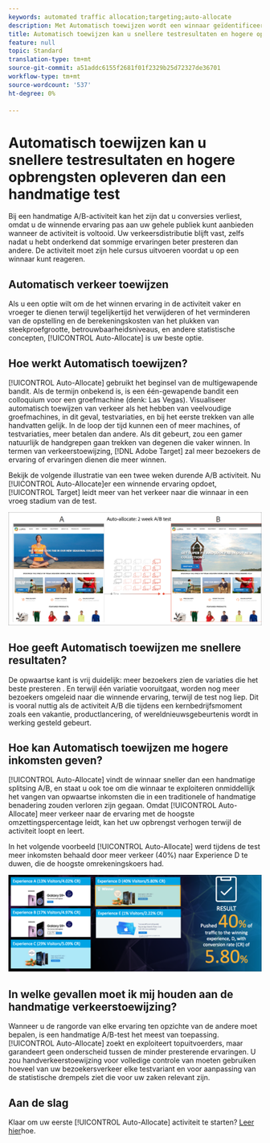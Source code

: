 ```yaml
---
keywords: automated traffic allocation;targeting;auto-allocate
description: Met Automatisch toewijzen wordt een winnaar geïdentificeerd aan de hand van twee of meer ervaringen en wordt automatisch meer verkeer toegewezen aan de winnaar, zodat de conversie toeneemt terwijl de test nog steeds wordt uitgevoerd en opgedaan.
title: Automatisch toewijzen kan u snellere testresultaten en hogere opbrengsten opleveren dan een handmatige test
feature: null
topic: Standard
translation-type: tm+mt
source-git-commit: a51addc6155f2681f01f2329b25d72327de36701
workflow-type: tm+mt
source-wordcount: '537'
ht-degree: 0%

---
```



# Automatisch toewijzen kan u snellere testresultaten en hogere opbrengsten opleveren dan een handmatige test

Bij een handmatige A/B-activiteit kan het zijn dat u conversies verliest, omdat u de winnende ervaring pas aan uw gehele publiek kunt aanbieden wanneer de activiteit is voltooid. Uw verkeersdistributie blijft vast, zelfs nadat u hebt onderkend dat sommige ervaringen beter presteren dan andere. De activiteit moet zijn hele cursus uitvoeren voordat u op een winnaar kunt reageren.

## Automatisch verkeer toewijzen

Als u een optie wilt om de het winnen ervaring in de activiteit vaker en vroeger te dienen terwijl tegelijkertijd het verwijderen of het verminderen van de opstelling en de berekeningskosten van het plukken van steekproefgrootte, betrouwbaarheidsniveaus, en andere statistische concepten, [!UICONTROL Auto-Allocate] is uw beste optie.

## Hoe werkt Automatisch toewijzen?

[!UICONTROL Auto-Allocate] gebruikt het beginsel van de multigewapende bandit. Als de termijn onbekend is, is een één-gewapende bandit een colloquium voor een groefmachine (denk: Las Vegas). Visualiseer automatisch toewijzen van verkeer als het hebben van veelvoudige groefmachines, in dit geval, testvariaties, en bij het eerste trekken van alle handvatten gelijk. In de loop der tijd kunnen een of meer machines, of testvariaties, meer betalen dan andere. Als dit gebeurt, zou een gamer natuurlijk de handgrepen gaan trekken van degenen die vaker winnen. In termen van verkeerstoewijzing, [!DNL Adobe Target] zal meer bezoekers de ervaring of ervaringen dienen die meer winnen.

Bekijk de volgende illustratie van een twee weken durende A/B activiteit. Nu [!UICONTROL Auto-Allocate]er een winnende ervaring opdoet, [!UICONTROL Target] leidt meer van het verkeer naar die winnaar in een vroeg stadium van de test.

![Illustratie automatisch toewijzen](/help/c-activities/automated-traffic-allocation/assets/Auto-Allocate-test.png)

## Hoe geeft Automatisch toewijzen me snellere resultaten?

De opwaartse kant is vrij duidelijk: meer bezoekers zien de variaties die het beste presteren . En terwijl één variatie vooruitgaat, worden nog meer bezoekers omgeleid naar die winnende ervaring, terwijl de test nog liep. Dit is vooral nuttig als de activiteit A/B die tijdens een kernbedrijfsmoment zoals een vakantie, productlancering, of wereldnieuwsgebeurtenis wordt in werking gesteld gebeurt.

## Hoe kan Automatisch toewijzen me hogere inkomsten geven?

[!UICONTROL Auto-Allocate] vindt de winnaar sneller dan een handmatige splitsing A/B, en staat u ook toe om die winnaar te exploiteren onmiddellijk het vangen van opwaartse inkomsten die in een traditionele of handmatige benadering zouden verloren zijn gegaan. Omdat [!UICONTROL Auto-Allocate] meer verkeer naar de ervaring met de hoogste omzettingspercentage leidt, kan het uw opbrengst verhogen terwijl de activiteit loopt en leert.

In het volgende voorbeeld [!UICONTROL Auto-Allocate] werd tijdens de test meer inkomsten behaald door meer verkeer (40%) naar Experience D te duwen, die de hoogste omrekeningskoers had.

![Automatisch toewijzen biedt een hogere inkomstenillustratie](/help/c-activities/automated-traffic-allocation/assets/five-experiences.png)

## In welke gevallen moet ik mij houden aan de handmatige verkeerstoewijzing?

Wanneer u de rangorde van elke ervaring ten opzichte van de andere moet bepalen, is een handmatige A/B-test het meest van toepassing. [!UICONTROL Auto-Allocate] zoekt en exploiteert topuitvoerders, maar garandeert geen onderscheid tussen de minder presterende ervaringen. U zou handverkeerstoewijzing voor volledige controle van moeten gebruiken hoeveel van uw bezoekersverkeer elke testvariant en voor aanpassing van de statistische drempels ziet die voor uw zaken relevant zijn.

## Aan de slag

Klaar om uw eerste [!UICONTROL Auto-Allocate] activiteit te starten? [Leer hier](/help/c-activities/automated-traffic-allocation/automated-traffic-allocation.md)hoe.

